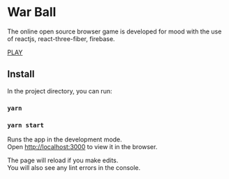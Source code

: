 # War Ball

The online open source browser game is developed for mood with the use of reactjs, react-three-fiber, firebase.

[PLAY](https://war-ball.web.app)

## Install

In the project directory, you can run:
### `yarn`

### `yarn start`

Runs the app in the development mode.<br />
Open [http://localhost:3000](http://localhost:3000) to view it in the browser.

The page will reload if you make edits.<br />
You will also see any lint errors in the console.
